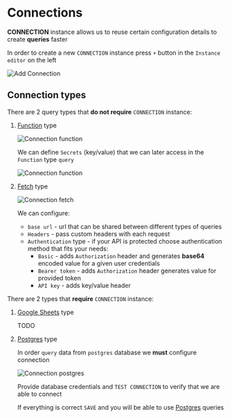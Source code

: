 # Connections

<p class="description">
    <b>CONNECTION</b> instance allows us to reuse certain configuration details to create <b>queries</b> faster
</p>

In order to create a new `CONNECTION` instance press `+` button in the `Instance editor` on the left

![Add Connection](/static/toolpad/connection.png)

## Connection types

There are 2 query types that **do not require** `CONNECTION` instance:

1. [Function](/toolpad/connecting-to-data-sources/function/) type

   ![Connection function](/static/toolpad/connection-function-1.png)

   We can define `Secrets` (key/value) that we can later access in the `Function` type `query`

   ![Connection function](/static/toolpad/connection-function-2.png)

1. [Fetch](/toolpad/connecting-to-data-sources/fetch/) type

   ![Connection fetch](/static/toolpad/connection-fetch-1.png)

   We can configure:

   - `base url` - url that can be shared between different types of queries
   - `Headers` - pass custom headers with each request
   - `Authentication` type - if your API is protected choose authentication method that fits your needs:
     - `Basic` - adds `Authorization` header and generates **base64** encoded value for a given user credentials
     - `Bearer token` - adds `Authorization` header generates value for provided token
     - `API key` - adds key/value header

There are 2 types that **require** `CONNECTION` instance:

1. [Google Sheets](/toolpad/connecting-to-data-sources/google-sheets/) type

   TODO

1. [Postgres](/toolpad/connecting-to-data-sources/postgres/) type

   In order `query` data from `postgres` database we **must** configure connection

   ![Connection postgres](/static/toolpad/connection-postgres-1.png)

   Provide database credentials and `TEST CONNECTION` to verify that we are able to connect

   If everything is correct `SAVE` and you will be able to use [Postgres](/toolpad/connecting-to-data-sources/postgres/) queries
